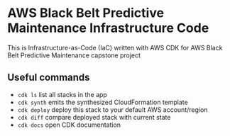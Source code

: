
# AWS Black Belt Predictive Maintenance Infrastructure Code


This is Infrastructure-as-Code (IaC) written with AWS CDK for AWS Black Belt Predictive Maintenance capstone project


## Useful commands

 * `cdk ls`          list all stacks in the app
 * `cdk synth`       emits the synthesized CloudFormation template
 * `cdk deploy`      deploy this stack to your default AWS account/region
 * `cdk diff`        compare deployed stack with current state
 * `cdk docs`        open CDK documentation

